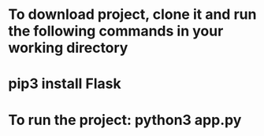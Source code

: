 # To download project, clone it and run the following commands in your working directory
# pip3 install Flask
# To run the project: python3 app.py
